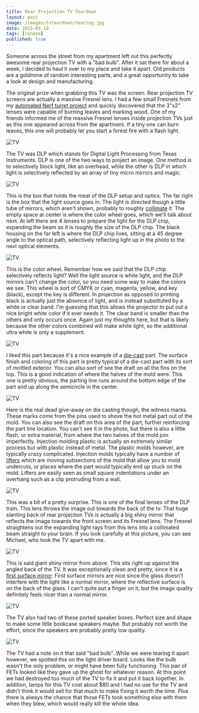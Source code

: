 ```yaml
---
title: Rear Projection TV Teardown
layout: post
image: /images/tvteardown/tearing.jpg
date: 2015-03-18
tags: [random]
published: true
---
```


Someone across the street from my apartment left out this perfectly awesome rear projection TV with a "bad bulb". After it sat there for about a week, I decided to haul it over to my place and take it apart. Old products are a goldmine of random interesting parts, and a great opportunity to take a look at design and manufacturing.

<!--more-->

The original prize when grabbing this TV was the screen. Rear projection TV screens are actually a massive Fresnel lens. I had a few small Fresnels from my [automated Nerf turret project](/2015/03/16/mechatronics) and quickly discovered that the 3"x2" lenses were capable of burning leaves and marking wood. One of my friends informed me of the massive Fresnel lenses inside projection TVs just as this one appeared across from the apartment. If a tiny one can burn leaves, this one will probably let you start a forest fire with a flash light.

![TV](/images/tvteardown/fresnel.jpg)

The TV was DLP which stands for Digital Light Processing from Texas Instruments. DLP is one of the two ways to project an image. One method is to selectively block light, like an overhead, while the other is DLP in which light is selectively reflected by an array of tiny micro mirrors and magic.

![TV](/images/tvteardown/dlp.jpg)

This is the box that holds the meat of the DLP setup and optics. The far right is the box that the light source goes in. The light is directed though a little tube of mirrors, which aren't shown, probably to roughly [collimate](https://en.wikipedia.org/wiki/Collimated_light) it. The empty space at center is where the color wheel goes, which we'll talk about next. At left there are 4 lenses to prepare the light for the DLP chip, expanding the beam so it is roughly the size of the DLP chip. The black housing on the far left is where the DLP chip lives, sitting at a 45 degree angle to the optical path, selectively reflecting light up in the photo to the next optical elements.

![TV](/images/tvteardown/colorwheel.jpg)

This is the color wheel. Remember how we said that the DLP chip selectively reflects light? Well the light source is white light, and the DLP mirrors can't change the color, so you need some way to make the colors we see. This wheel is sort of CMYK or cyan, magenta, yellow, and key (black), except the key is different. In projection as opposed to printing black is actually just the absence of light, and is instead substituted by a white or clear band. I'm guessing that this allows the projector to put out a nice bright white color if it ever needs it. The clear band is smaller than the others and only occurs once. Again just my thoughts here, but that is likely because the other colors combined will make white light, so the additional ultra white is only a supplement.

![TV](/images/tvteardown/diecast.jpg)

I liked this part because it's a nice example of a [die-cast](https://en.wikipedia.org/wiki/Die_casting) part. The surface finish and coloring of this part is pretty typical of a die-cast part with its sort of mottled exterior. You can also sort of see the draft on all the fins on the top. This is a good indication of where the halves of the mold were. This one is pretty obvious, the parting line runs around the bottom edge of the part and up along the semicircle in the center.

![TV](/images/tvteardown/witness.jpg)

Here is the real dead give-away on die casting though, the witness marks. These marks come from the pins used to shove the hot metal part out of the mold. You can also see the draft on this area of the part, further reinforcing the part line location. You can't see it in the photo, but there is also a little flash, or extra material, from where the two halves of the mold join imperfectly. Injection molding plastic is actually an extremely similar process but with plastic instead of metal. The plastic molds however, are typically crazy complicated. Injection molds typically have a number of [lifters](https://www.youtube.com/watch?v=wN-SfeiyPy8) which are moving subsections of the mold that allow you to mold undercuts, or places where the part would typically end up stuck on the mold. Lifters are easily seen as small square indentations under an overhang such as a clip protruding from a wall.

![TV](/images/tvteardown/lens.jpg)

This was a bit of a pretty surprise. This is one of the final lenses of the DLP train. This lens throws the image out towards the back of the tv. That huge slanting back of rear projection TVs is actually a big shiny mirror that reflects the image towards the front screen and its Fresnel lens. The Fresnel straightens out the expanding light rays from this lens into a collimated beam straight to your brain. If you look carefully at this picture, you can see Michael, who took the TV apart with me.

![TV](/images/tvteardown/mirror.jpg)

This is said giant shiny mirror from above. This sits right up against the angled back of the TV. It was exceptionally clean and pretty, since it is a [first surface mirror](https://en.wikipedia.org/wiki/First_surface_mirror). First surface mirrors are nice since the glass doesn't interfere with the light like a normal mirror, where the reflective surface is on the back of the glass. I can't quite put a finger on it, but the image quality definitely feels nicer than a normal mirror.

![TV](/images/tvteardown/speakers.jpg)

The TV also had two of these ported speaker boxes. Perfect size and shape to make some little bookcase speakers maybe. But probably not worth the effort, since the speakers are probably pretty low quality.

![TV](/images/tvteardown/blown.jpg)

The TV had a note on it that said "bad bulb". While we were tearing it apart however, we spotted this on the light driver board. Looks like the bulb wasn't the only problem, or might have been fully functioning. This pair of FETs looked like they gave up the ghost for whatever reason. At this point we had destroyed too much of the TV to fix it and put it back together. In addition, lamps for this TV cost about $80 and I had no use for the TV and didn't think it would sell for that much to make fixing it worth the time. Plus there is always the chance that those FETs took something else with them when they blew, which would really kill the whole idea.
